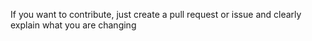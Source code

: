 If you want to contribute, just create a pull request or issue and clearly explain what you are changing
